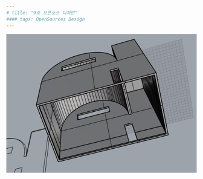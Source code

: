 ```yaml
---
# title: "9조 오픈소스 디자인"
#### tags: OpenSources Design
---
```


![test](KakaoTalk_Photo_2017-12-01-17-53-46-1.jpeg)
